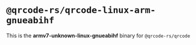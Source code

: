 # `@qrcode-rs/qrcode-linux-arm-gnueabihf`

This is the **armv7-unknown-linux-gnueabihf** binary for `@qrcode-rs/qrcode`
